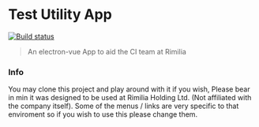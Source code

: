 # Test Utility App

[![Build status](https://ci.appveyor.com/api/projects/status/da9tomaqs4tf119f?svg=true)](https://ci.appveyor.com/project/HarmanU/test-utility-app)

> An electron-vue App to aid the CI team at Rimilia

### Info
You may clone this project and play around with it if you wish, Please bear in min it was designed to be used at Rimilia Holding Ltd. (Not affiliated with the company itself). Some of the menus / links are very specific to that enviroment so if you wish to use this please change them.
